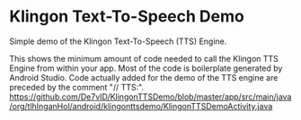 # Klingon Text-To-Speech Demo
Simple demo of the Klingon Text-To-Speech (TTS) Engine.

This shows the minimum amount of code needed to call the Klingon TTS Engine from within your app. Most of the code is boilerplate generated by Android Studio.  Code actually added for the demo of the TTS engine are preceded by the comment "// TTS:".
https://github.com/De7vID/KlingonTTSDemo/blob/master/app/src/main/java/org/tlhInganHol/android/klingonttsdemo/KlingonTTSDemoActivity.java
